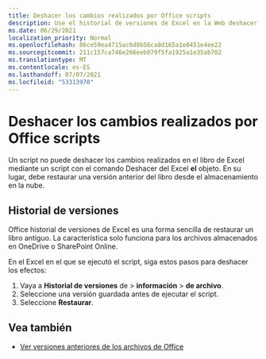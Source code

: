 ```yaml
---
title: Deshacer los cambios realizados por Office scripts
description: Use el historial de versiones de Excel en la Web deshacer los cambios realizados mediante la ejecución de un script.
ms.date: 06/29/2021
localization_priority: Normal
ms.openlocfilehash: 86ce59ea4715ac6d8b56ca8d165a1e0451e4ee22
ms.sourcegitcommit: 211c157ca746e266eeb079f5fa1925a1e35ab702
ms.translationtype: MT
ms.contentlocale: es-ES
ms.lasthandoff: 07/07/2021
ms.locfileid: "53313970"
---
```

# <a name="undo-the-changes-made-by-office-scripts"></a>Deshacer los cambios realizados por Office scripts

Un script no puede deshacer los cambios realizados en el libro de Excel mediante un script con el comando Deshacer del Excel **el** objeto. En su lugar, debe restaurar una versión anterior del libro desde el almacenamiento en la nube.

## <a name="version-history"></a>Historial de versiones

Office historial de versiones de Excel es una forma sencilla de restaurar un libro antiguo. La característica solo funciona para los archivos almacenados en OneDrive o SharePoint Online.

En el Excel en el que se ejecutó el script, siga estos pasos para deshacer los efectos:

1. Vaya a **Historial de versiones** de  >  **información**  >  **de archivo**.
2. Seleccione una versión guardada antes de ejecutar el script.
3. Seleccione **Restaurar**.

## <a name="see-also"></a>Vea también

- [Ver versiones anteriores de los archivos de Office](https://support.office.com/article/View-previous-versions-of-Office-files-5c1e076f-a9c9-41b8-8ace-f77b9642e2c2#ID0EABBAAA=Web)
